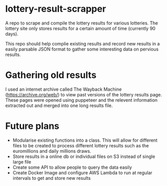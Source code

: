 # lottery-result-scrapper
A repo to scrape and compile the lottery results for various lotteries.
The lottery site only stores results for a certain amount of time (currently 90 days).

This repo should help complie existing results and record new results in a easily parsable JSON format to gather some interesting data on pervious results.

# Gathering old results
I used an internet archive called The Wayback Machine (https://archive.org/web/) to view past versions of the lottery results page. 
These pages were opened using puppeteer and the relevent information extracted out and merged into one long results file.

# Future plans
* Modularise existing functions into a class. This will allow for different files to be created to process different lottery results such as the 
euromillions and daily millions draws.
* Store results in a online db or individual files on S3 instead of single large file
* Create some API to allow people to query the data easily
* Create Docker Image and configure AWS Lambda to run at regular intervals to get and store new results

